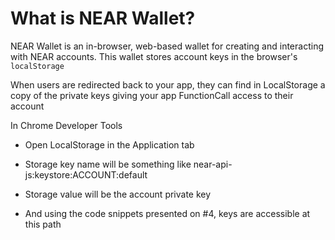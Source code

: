 # What is NEAR Wallet?


NEAR Wallet is an in-browser, web-based wallet for creating and interacting with NEAR accounts. This wallet stores account keys in the browser's `localStorage`


When users are redirected back to your app, they can find in LocalStorage a copy of the private keys giving your app FunctionCall access to their account

In Chrome Developer Tools

- Open  LocalStorage in the Application tab

- Storage key  name will be something like near-api-js:keystore:ACCOUNT:default

- Storage value will be the account private key

- And using the code snippets presented on #4, keys are accessible at this path
